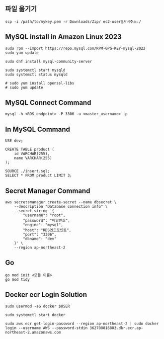 ## 파일 옮기기
```
scp -i /path/to/mykey.pem -r Downloads/Zip/ ec2-user@서버주소:/
```

## MySQL install in Amazon Linux 2023
```
sudo rpm --import https://repo.mysql.com/RPM-GPG-KEY-mysql-2022
sudo yum update

sudo dnf install mysql-community-server

sudo systemctl start mysqld
sudo systemctl status mysqld

# sudo yum install openssl-libs
# sudo yum update
```

## MySQL Connect Command
```
mysql -h <RDS_endpoint> -P 3306 -u <master_username> -p
```

## In MySQL Command
```
USE dev;

CREATE TABLE product (
    id VARCHAR(255),
    name VARCHAR(255)
);

SOURCE ./insert.sql;
SELECT * FROM product LIMIT 3;
```

## Secret Manager Command
```
aws secretsmanager create-secret --name dbsecret \
    --description "Database connection info" \
    --secret-string '{
        "username": "root",
        "password": "비밀번호",
        "engine": "mysql",
        "host": "RDS엔드포인트",
        "port": "3306",
        "dbname": "dev"
    }' \
    --region ap-northeast-2
```

## Go
```
go mod init <모듈 이름>
go mod tidy
```

## Docker ecr Login Solution
```
sudo usermod -aG docker $USER

sudo systemctl start docker

sudo aws ecr get-login-password --region ap-northeast-2 | sudo docker login --username AWS --password-stdin 362708816803.dkr.ecr.ap-northeast-2.amazonaws.com
```